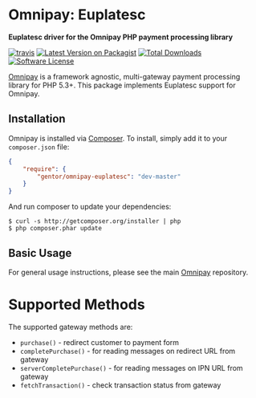 # Omnipay: Euplatesc

**Euplatesc driver for the Omnipay PHP payment processing library**

[![travis][ico-travis]][link-travis]
[![Latest Version on Packagist][ico-version]][link-packagist]
[![Total Downloads][ico-downloads]][link-downloads]
[![Software License][ico-license]](LICENSE)

[Omnipay](https://github.com/thephpleague/omnipay) is a framework agnostic, multi-gateway payment
processing library for PHP 5.3+. This package implements Euplatesc support for Omnipay.

## Installation

Omnipay is installed via [Composer](http://getcomposer.org/). To install, simply add it
to your `composer.json` file:

```json
{
    "require": {
        "gentor/omnipay-euplatesc": "dev-master"
    }
}
```

And run composer to update your dependencies:

    $ curl -s http://getcomposer.org/installer | php
    $ php composer.phar update

## Basic Usage

For general usage instructions, please see the main [Omnipay](https://github.com/thephpleague/omnipay)
repository.

# Supported Methods

The supported gateway methods are:

* `purchase()` - redirect customer to payment form
* `completePurchase()` - for reading messages on redirect URL from gateway
* `serverCompletePurchase()` - for reading messages on IPN URL from gateway
* `fetchTransaction()` - check transaction status from gateway

[ico-version]: https://img.shields.io/packagist/v/bytic/omnipay-euplatesc.svg
[ico-license]: https://img.shields.io/badge/license-MIT-brightgreen.svg
[ico-travis]: https://img.shields.io/travis/bytic/omnipay-euplatesc/master.svg
[ico-scrutinizer]: https://img.shields.io/scrutinizer/coverage/g/bytic/omnipay-euplatesc.svg
[ico-code-quality]: https://img.shields.io/scrutinizer/g/bytic/omnipay-euplatesc.svg
[ico-downloads]: https://img.shields.io/packagist/dt/bytic/omnipay-euplatesc.svg

[link-packagist]: https://packagist.org/packages/bytic/omnipay-euplatesc
[link-travis]: https://travis-ci.org/bytic/omnipay-euplatesc
[link-scrutinizer]: https://scrutinizer-ci.com/g/bytic/omnipay-euplatesc/code-structure
[link-code-quality]: https://scrutinizer-ci.com/g/bytic/omnipay-euplatesc
[link-downloads]: https://packagist.org/packages/bytic/omnipay-euplatesc
[link-author]: https://github.com/bytic